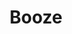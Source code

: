 ---
title: Booze
url: /recipes/booze
layout: listrecipes
weight: 1
sections:

  - block: collection
    id: fewferf
    content:
      title: Booze
      subtitle:
      text: 'Alcohol related recipes'
      # Choose how many pages you would like to display (0 = all pages)
      count: 0
      # Filter on criteria
      filters:
        # The folders to display content from
        folders:
        author: ""
        category: ""
        tag: "booze"
        publication_type: ""
        featured_only: false
        exclude_featured: false
        exclude_future: false
        exclude_past: false
      # Choose how many pages you would like to offset by
      # Useful if you wish to show the first item in the Featured widget
      offset: 0
      # Field to sort by, such as Date or Title
      sort_by: 'title'
      sort_ascending: true
    design:
      view: article-grid
      columns:
      spacing:
        padding: ['0rem', 0, '6rem', 0]
---
